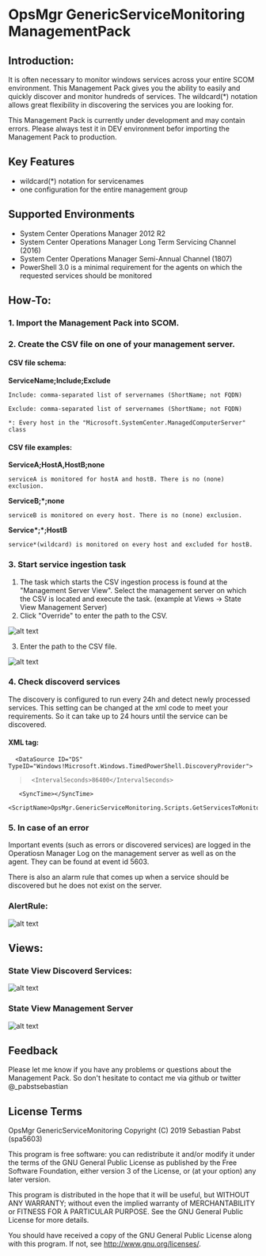 # OpsMgr GenericServiceMonitoring ManagementPack

## Introduction:
It is often necessary to monitor windows services across your entire SCOM environment. This Management Pack gives you the ability to easily and quickly discover and monitor hundreds of services. The wildcard(*) notation allows great flexibility in discovering the services you are looking for.

This Management Pack is currently under development and may contain errors. Please always test it in DEV environment befor importing the Management Pack to production.

## Key Features

- wildcard(*) notation for servicenames
- one configuration for the entire management group

## Supported Environments

- System Center Operations Manager 2012 R2
- System Center Operations Manager Long Term Servicing Channel (2016)
- System Center Operations Manager Semi-Annual Channel (1807)
- PowerShell 3.0 is a minimal requirement for the agents on which the requested services should be monitored

## How-To:
### 1. Import the Management Pack into SCOM.
### 2. Create the CSV file on one of your management server. 

   #### CSV file schema:

   __ServiceName;Include;Exclude__

    Include: comma-separated list of servernames (ShortName; not FQDN)

    Exclude: comma-separated list of servernames (ShortName; not FQDN)

    *: Every host in the "Microsoft.SystemCenter.ManagedComputerServer" class
    
   #### CSV file examples:
   
   __ServiceA;HostA,HostB;none__

    serviceA is monitored for hostA and hostB. There is no (none) exclusion.

  __ServiceB;*;none__

    serviceB is monitored on every host. There is no (none) exclusion.

  __Service*;*;HostB__

    service*(wildcard) is monitored on every host and excluded for hostB.


### 3. Start service ingestion task

   1. The task which starts the CSV ingestion process is found at the "Management Server View". Select the management server on which the CSV is located and execute the task. (example at Views -> State View Management Server)
   2. Click "Override" to enter the path to the CSV.
   
  ![alt text](https://github.com/spa5603/OpsMgr.GenericServiceMonitoring/blob/master/Graphics/RunTask.jpg)
  
   3. Enter the path to the CSV file.
   
  ![alt text](https://github.com/spa5603/OpsMgr.GenericServiceMonitoring/blob/master/Graphics/OverrideParameter.jpg)


### 4. Check discoverd services
The discovery is configured to run every 24h and detect newly processed services. This setting can be changed at the xml code to meet your requirements. So it can take up to 24 hours until the service can be discovered.

#### XML tag:
      <DataSource ID="DS" TypeID="Windows!Microsoft.Windows.TimedPowerShell.DiscoveryProvider">
 >      <IntervalSeconds>86400</IntervalSeconds>
       <SyncTime></SyncTime>
       <ScriptName>OpsMgr.GenericServiceMonitoring.Scripts.GetServicesToMonitor.Script.ps1</ScriptName>


### 5. In case of an error
Important events (such as errors or discovered services) are logged in the Operatiosn Manager Log on the management server as well as on the agent. They can be found at event id 5603.

There is also an alarm rule that comes up when a service should be discovered but he does not exist on the server.

### AlertRule:
![alt text](https://github.com/spa5603/OpsMgr.GenericServiceMonitoring/blob/master/Graphics/Rule.png)


## Views:

### State View Discoverd Services:
![alt text](https://github.com/spa5603/OpsMgr.GenericServiceMonitoring/blob/master/Graphics/StateView%20-%20Discovered%20Services.jpg)

### State View Management Server
![alt text](https://github.com/spa5603/OpsMgr.GenericServiceMonitoring/blob/master/Graphics/StateView%20-%20Management%20Server.jpg)

## Feedback
Please let me know if you have any problems or questions about the Management Pack. So don't hesitate to contact me via github or twitter @_pabstsebastian

## License Terms
OpsMgr GenericServiceMonitoring Copyright (C) 2019 Sebastian Pabst (spa5603)

This program is free software: you can redistribute it and/or modify it under the terms of the GNU General Public License as published by the Free Software Foundation, either version 3 of the License, or (at your option) any later version.

This program is distributed in the hope that it will be useful, but WITHOUT ANY WARRANTY; without even the implied warranty of MERCHANTABILITY or FITNESS FOR A PARTICULAR PURPOSE. See the GNU General Public License for more details.

You should have received a copy of the GNU General Public License along with this program. If not, see http://www.gnu.org/licenses/.
